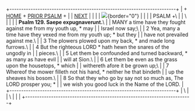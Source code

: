 +-----------------------------------------------------------------------+
| \+ [HOME](../index.html) + [PRIOR PSALM](Ps128.html) +                |
| [NEXT](Ps130.html)                                                    |
|                                                                       |
| ![](http://stats.superstats.com/b/ss/DAVIDMCMANNES/1){border="0"}     |
|                                                                       |
| PSALM +\                                                              |
| \                                                                     |
|                                                                       |
| **Psalm 129. Saepe expugnaverunt.**\                                  |
| MANY a time have they fought against me from my youth up, \* may      |
| Israel now say;\                                                      |
| 2 Yea, many a time have they vexed me from my youth up; \* but they   |
| have not prevailed against me.\                                       |
| 3 The plowers plowed upon my back, \* and made long furrows.\         |
| 4 But the righteous LORD \* hath hewn the snares of the ungodly in    |
| pieces.\                                                              |
| 5 Let them be confounded and turned backward, \* as many as have evil |
| will at Sion.\                                                        |
| 6 Let them be even as the grass upon the housetops, \* which          |
| withereth afore it be grown up;\                                      |
| 7 Whereof the mower filleth not his hand, \* neither he that bindeth  |
| up the sheaves his bosom.\                                            |
| 8 So that they who go by say not so much as, The LORD prosper you; \* |
| we wish you good luck in the Name of the LORD.                        |
+-----------------------------------------------------------------------+
| \                                                                     |
| \                                                                     |
| [](http://www.episcopalnet.org/DBS/DOR.html)                          |
+-----------------------------------------------------------------------+
